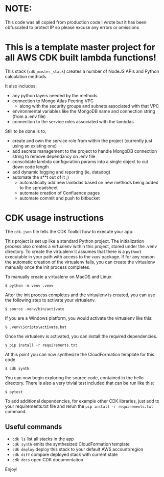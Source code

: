 # NOTE: 
This code was all copied from production code I wrote but it has been obfuscated to protect IP so please excuse any errors or omissions

# This is a template master project for all AWS CDK built lambda functions!

This stack (`cdk_master_stack`) creates a number of NodeJS APIs and Python calculation methods.

It also includes;

 * any python layers needed by the methods
 * connection to Mongo Atlas Peering VPC
    * along with the security groups and subnets associated with that VPC
 * environmental variables like the MongoDB name and connection string (from a .env file)
 * connection to the service roles associated with the lambdas

 Still to be done is to;
 
 * create and own the service role from within the project (currently just using an existing one)
 * add secrets management to the project to handle MongoDB connection string to remove dependancy on .env file
 * consolidate lambda configuration params into a single object to cut down code length
 * add dynamic logging and reporting (ie, datadog)
 * automate the s**t out of it ;)
    * automatically add new lambdas based on new methods being added to the spreadsheet
    * automate creation of Confluence pages
    * automate commit and push to bitbucket
        

# CDK usage instructions

The `cdk.json` file tells the CDK Toolkit how to execute your app.

This project is set up like a standard Python project.  The initialization process also creates
a virtualenv within this project, stored under the .venv directory.  To create the virtualenv
it assumes that there is a `python3` executable in your path with access to the `venv` package.
If for any reason the automatic creation of the virtualenv fails, you can create the virtualenv
manually once the init process completes.

To manually create a virtualenv on MacOS and Linux:

```
$ python -m venv .venv
```

After the init process completes and the virtualenv is created, you can use the following
step to activate your virtualenv.

```
$ source .venv/bin/activate
```

If you are a Windows platform, you would activate the virtualenv like this:

```
% .venv\Scripts\activate.bat
```

Once the virtualenv is activated, you can install the required dependencies.

```
$ pip install -r requirements.txt
```

At this point you can now synthesize the CloudFormation template for this code.

```
$ cdk synth
```

You can now begin exploring the source code, contained in the hello directory.
There is also a very trivial test included that can be run like this:

```
$ pytest
```

To add additional dependencies, for example other CDK libraries, just add to
your requirements.txt file and rerun the `pip install -r requirements.txt`
command.

## Useful commands

 * `cdk ls`          list all stacks in the app
 * `cdk synth`       emits the synthesized CloudFormation template
 * `cdk deploy`      deploy this stack to your default AWS account/region
 * `cdk diff`        compare deployed stack with current state
 * `cdk docs`        open CDK documentation

Enjoy!

